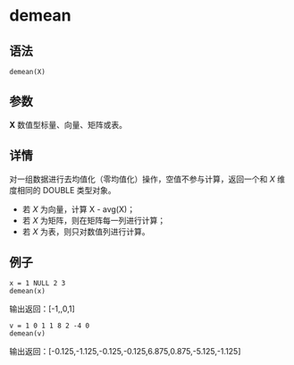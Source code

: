 # demean

## 语法

`demean(X)`

## 参数

**X** 数值型标量、向量、矩阵或表。

## 详情

对一组数据进行去均值化（零均值化）操作，空值不参与计算，返回一个和 *X* 维度相同的 DOUBLE 类型对象。

* 若 *X* 为向量，计算 X - avg(X)；
* 若 *X* 为矩阵，则在矩阵每一列进行计算；
* 若 *X* 为表，则只对数值列进行计算。

## 例子

```
x = 1 NULL 2 3
demean(x)
```

输出返回：[-1,,0,1]

```
v = 1 0 1 1 8 2 -4 0
demean(v)
```

输出返回：[-0.125,-1.125,-0.125,-0.125,6.875,0.875,-5.125,-1.125]

